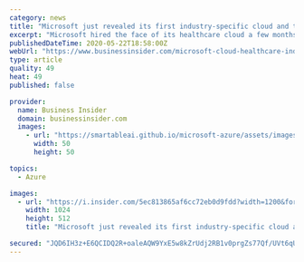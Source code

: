 ```yaml
---
category: news
title: "Microsoft just revealed its first industry-specific cloud and these recent hires hint which industries could be next"
excerpt: "Microsoft hired the face of its healthcare cloud a few months before it hired two other executives with industry-specific expertise."
publishedDateTime: 2020-05-22T18:58:00Z
webUrl: "https://www.businessinsider.com/microsoft-cloud-healthcare-indsutry-specific-hires-2020-5"
type: article
quality: 49
heat: 49
published: false

provider:
  name: Business Insider
  domain: businessinsider.com
  images:
    - url: "https://smartableai.github.io/microsoft-azure/assets/images/organizations/businessinsider.com-50x50.jpg"
      width: 50
      height: 50

topics:
  - Azure

images:
  - url: "https://i.insider.com/5ec813865af6cc72eb0d9fdd?width=1200&format=jpeg"
    width: 1024
    height: 512
    title: "Microsoft just revealed its first industry-specific cloud and these recent hires hint which industries could be next"

secured: "JQD6IH3z+E6QCIDQ2R+oaleAQW9YxE5w8kZrUdj2RB1v0prgZs77Qf/UVt6qUAlAT/RlJvgvMJE7UAqAXwX5aBFCYjnpgu+AAgpQzQDV/ISyRdOya88W0bb2rNlPm+Tsw8lUjUKrQeAs99DJ6JIp3t2A+2rNP22MOqyJsq6eVZf1siTbKQW0qH6fvIXlp6qKpwiWoS8ug3n6jA6nGRdckbR8fBWIUGKJp1wTqdUULiBa5ltAB5vA21c0XVIN2/ZeRC6WzuaeZ/7ZPqx5tlgZY9bSEa6WSEAgq6xdbQ2nQ6wz2QK0F28Q5AWYXDHaIEkWk5T662REtKLxwwFF9q12yknSEzOn4S57LZvRpmYi1KbDDvRgwPfVeaPod4tYT4MuUR33qoL9qgYjoDmwmEEFmAFFb30ZBeiWTvbUiKL1oKJ7vlPEIhYhSt2pZYnBtSzRvgzjIoY8tNFJ//cSYX2nES4Syukxb2e7qV/XHMXXGGk=;m52CJ22yOkL/b+pWe4w4MA=="
---
```


